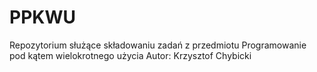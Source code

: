 # PPKWU
Repozytorium służące składowaniu zadań z przedmiotu Programowanie pod kątem wielokrotnego użycia
Autor: Krzysztof Chybicki
